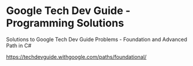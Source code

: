 # Google Tech Dev Guide - Programming Solutions
Solutions to Google Tech Dev Guide Problems - Foundation and Advanced Path in C#

https://techdevguide.withgoogle.com/paths/foundational/
